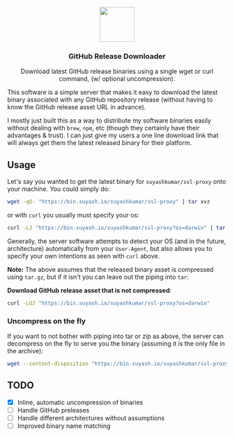 <p align="center">
  <img src="https://suyashkumar.com/assets/img/terminal_large.png" width="80">
  <h3 align="center">GitHub Release Downloader</h3>
  <p align="center">Download latest GitHub release binaries using a single wget or curl command, (w/ optional uncompression).</p>
</p>


This software is a simple server that makes it easy to download the latest binary associated with any GitHub repository release (without having to know the GitHub release asset URL in advance). 

I mostly just built this as a way to distribute my software binaries easily without dealing with `brew`, `npm`, etc (though they certainly have their advantages & trust). I can just give my users a one line download link that will always get them the latest released binary for their platform.

## Usage
Let's say you wanted to get the latest binary for `suyashkumar/ssl-proxy` onto your machine. You could simply do:
```sh
wget -qO- "https://bin.suyash.io/suyashkumar/ssl-proxy" | tar xvz 
```
or with `curl` you usually must specify your os:
```sh
curl -LJ "https://bin.suyash.io/suyashkumar/ssl-proxy?os=darwin" | tar xvz 
```
Generally, the server software attempts to detect your OS (and in the future, architecture) automatically from your `User-Agent`, but also allows you to specify your own intentions as seen with `curl` above. 

**Note:** The above assumes that the released binary asset is compressed using `tar.gz`, but if it isn't you can leave out the piping into `tar`:

**Download GitHub release asset that is not compressed**:
```sh
curl -LOJ "https://bin.suyash.io/suyashkumar/ssl-proxy?os=darwin"
```

### Uncompress on the fly
If you want to not bother with piping into tar or zip as above, the server can decompress on the fly to serve you the binary (assuming it is the only file in the archive):
```sh
wget --content-disposition "https://bin.suyash.io/suyashkumar/ssl-proxy?os=darwin?uncompress=true" 
```

## TODO
- [x] Inline, automatic uncompression of binaries
- [ ] Handle GitHub preleases
- [ ] Handle different architectures without assumptions
- [ ] Improved binary name matching
